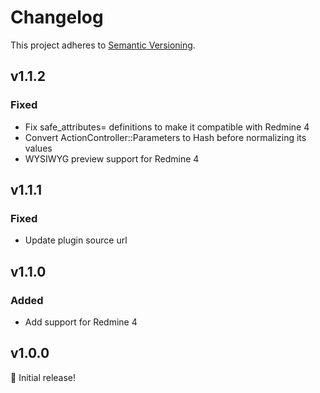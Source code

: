 # Changelog

This project adheres to [Semantic Versioning](https://semver.org/spec/v2.0.0.html).

## v1.1.2

### Fixed

* Fix safe_attributes= definitions to make it compatible with Redmine 4
* Convert ActionController::Parameters to Hash before normalizing its values
* WYSIWYG preview support for Redmine 4

## v1.1.1

### Fixed

* Update plugin source url

## v1.1.0

### Added

* Add support for Redmine 4

## v1.0.0

🎉 Initial release!
